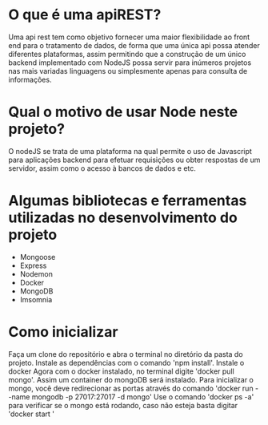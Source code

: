 # O que é uma apiREST?
Uma api rest tem como objetivo fornecer uma maior flexibilidade ao front end para o tratamento de dados, de forma que uma única api possa atender diferentes plataformas, assim permitindo que a construção de um único backend implementado com NodeJS possa servir para inúmeros projetos nas mais variadas linguagens ou simplesmente apenas para consulta de informações.

# Qual o motivo de usar Node neste projeto?
O nodeJS se trata de uma plataforma na qual permite o uso de Javascript para aplicações backend para efetuar requisições ou obter respostas de um servidor, assim como o acesso à bancos de dados e etc.

# Algumas bibliotecas e ferramentas utilizadas no desenvolvimento do projeto
- Mongoose
- Express
- Nodemon
- Docker
- MongoDB
- Imsomnia

# Como inicializar
Faça um clone do repositório e abra o terminal no diretório da pasta do projeto.
Instale as dependências com o comando 'npm install'.
Instale o docker 
Agora com o docker instalado, no terminal digite 'docker pull mongo'. Assim um container do mongoDB será instalado.
Para inicializar o mongo, você deve redirecionar as portas através do comando 'docker run --name mongodb -p 27017:27017 -d mongo'
Use o comando 'docker ps -a' para verificar se o mongo está rodando, caso não esteja basta digitar 'docker start <nomeDaImagem>'










